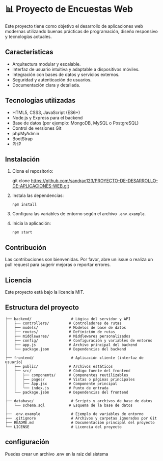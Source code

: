 # 📊 Proyecto de Encuestas Web

Este proyecto tiene como objetivo el desarrollo de aplicaciones web modernas utilizando buenas prácticas de programación, diseño responsivo y tecnologías actuales.

## Características

- Arquitectura modular y escalable.
- Interfaz de usuario intuitiva y adaptable a dispositivos móviles.
- Integración con bases de datos y servicios externos.
- Seguridad y autenticación de usuarios.
- Documentación clara y detallada.

## Tecnologías utilizadas

- HTML5, CSS3, JavaScript (ES6+)
- Node.js y Express para el backend
- Base de datos (por ejemplo: MongoDB, MySQL o PostgreSQL)
- Control de versiones Git
- phpMyAdmin
- BootStrap
- PHP

## Instalación

1. Clona el repositorio:

   git clone https://github.com/sandrac123/PROYECTO-DE-DESARROLLO-DE-APLICACIONES-WEB.git

2. Instala las dependencias:
   ```
   npm install
   ```
3. Configura las variables de entorno según el archivo `.env.example`.
4. Inicia la aplicación:
   ```
   npm start
   ```

## Contribución

Las contribuciones son bienvenidas. Por favor, abre un issue o realiza un pull request para sugerir mejoras o reportar errores.

## Licencia

Este proyecto está bajo la licencia MIT.

## Estructura del proyecto

```
├── backend/                  # Lógica del servidor y API
│   ├── controllers/         # Controladores de rutas
│   ├── models/              # Modelos de base de datos
│   ├── routes/              # Definición de rutas
│   ├── middlewares/         # Middlewares personalizados
│   ├── config/              # Configuración y variables de entorno
│   ├── app.js               # Archivo principal del backend
│   └── package.json         # Dependencias del backend
│
├── frontend/                 # Aplicación cliente (interfaz de usuario)
│   ├── public/              # Archivos estáticos
│   ├── src/                 # Código fuente del frontend
│   │   ├── components/      # Componentes reutilizables
│   │   ├── pages/           # Vistas o páginas principales
│   │   ├── App.jsx          # Componente principal
│   │   └── index.js         # Punto de entrada
│   └── package.json         # Dependencias del frontend
│
├── database/                 # Scripts y archivos de base de datos
│   └── schema.sql           # Esquema de la base de datos
│
├── .env.example              # Ejemplo de variables de entorno
├── .gitignore                # Archivos y carpetas ignorados por Git
├── README.md                 # Documentación principal del proyecto
└── LICENSE                   # Licencia del proyecto
```

## configuración

Puedes crear un archivo .env en la raiz del sistema
